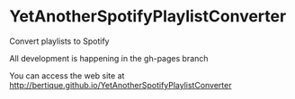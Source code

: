 # YetAnotherSpotifyPlaylistConverter
Convert playlists to Spotify

All development is happening in the gh-pages branch

You can access the web site at http://bertique.github.io/YetAnotherSpotifyPlaylistConverter 